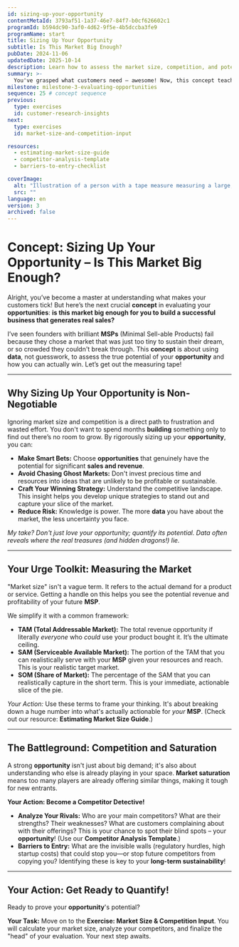 ```yaml
---
id: sizing-up-your-opportunity
contentMetaId: 3793af51-1a37-46e7-84f7-b0cf626602c1
programId: b594dc90-3af0-4d62-9f5e-4b5dccba3fe9
programName: start
title: Sizing Up Your Opportunity
subtitle: Is This Market Big Enough?
pubDate: 2024-11-06
updatedDate: 2025-10-14
description: Learn how to assess the market size, competition, and potential barriers to entry for your business opportunities.
summary: >-
  You've grasped what customers need – awesome! Now, this concept teaches you how to assess if an **opportunity** is truly big enough for *your* business. You’ll learn to evaluate market size (TAM/SAM/SOM), understand the competition, and spot barriers to entry, replacing hopeful guesses with **data**. It’s about ensuring your **MSP** has enough room to grow and capture **real sales**.
milestone: milestone-3-evaluating-opportunities
sequence: 25 # concept sequence
previous:
  type: exercises
  id: customer-research-insights
next:
  type: exercises
  id: market-size-and-competition-input

resources:
  - estimating-market-size-guide
  - competitor-analysis-template
  - barriers-to-entry-checklist

coverImage:
  alt: "Illustration of a person with a tape measure measuring a large, complex market, symbolizing market sizing and evaluation."
  src: ""
language: en
version: 3
archived: false
---
```


# Concept: Sizing Up Your Opportunity – Is This Market Big Enough?

Alright, you’ve become a master at understanding what makes your customers tick! But here’s the next crucial **concept** in evaluating your **opportunities**: **is this market big enough for you to build a successful business that generates real sales?**

I’ve seen founders with brilliant **MSPs** (Minimal Sell-able Products) fail because they chose a market that was just too tiny to sustain their dream, or so crowded they couldn't break through. This **concept** is about using **data**, not guesswork, to assess the true potential of your **opportunity** and how you can actually win. Let’s get out the measuring tape!

---

## Why Sizing Up Your Opportunity is Non-Negotiable

Ignoring market size and competition is a direct path to frustration and wasted effort. You don't want to spend months **building** something only to find out there’s no room to grow. By rigorously sizing up your **opportunity**, you can:

* **Make Smart Bets:** Choose **opportunities** that genuinely have the potential for significant **sales and revenue**.
* **Avoid Chasing Ghost Markets:** Don't invest precious time and resources into ideas that are unlikely to be profitable or sustainable.
* **Craft Your Winning Strategy:** Understand the competitive landscape. This insight helps you develop unique strategies to stand out and capture your slice of the market.
* **Reduce Risk:** Knowledge is power. The more **data** you have about the market, the less uncertainty you face.

*My take? Don't just love your opportunity; quantify its potential. Data often reveals where the real treasures (and hidden dragons!) lie.*

---

## Your Urge Toolkit: Measuring the Market

"Market size" isn't a vague term. It refers to the actual demand for a product or service. Getting a handle on this helps you see the potential revenue and profitability of your future **MSP**.

We simplify it with a common framework:

* **TAM (Total Addressable Market):** The total revenue opportunity if literally *everyone* who *could* use your product bought it. It’s the ultimate ceiling.
* **SAM (Serviceable Available Market):** The portion of the TAM that you can realistically serve with your **MSP** given your resources and reach. This is your realistic target market.
* **SOM (Share of Market):** The percentage of the SAM that you can realistically capture in the short term. This is your immediate, actionable slice of the pie.

*Your Action:* Use these terms to frame your thinking. It's about breaking down a huge number into what's actually actionable for *your* **MSP**. (Check out our resource: **Estimating Market Size Guide**.)

---

## The Battleground: Competition and Saturation

A strong **opportunity** isn't just about big demand; it's also about understanding who else is already playing in your space. **Market saturation** means too many players are already offering similar things, making it tough for new entrants.

**Your Action: Become a Competitor Detective!**

* **Analyze Your Rivals:** Who are your main competitors? What are their strengths? Their weaknesses? What are customers complaining about with their offerings? This is your chance to spot their blind spots – your **opportunity**! (Use our **Competitor Analysis Template**.)
* **Barriers to Entry:** What are the invisible walls (regulatory hurdles, high startup costs) that could stop you—or stop future competitors from copying you? Identifying these is key to your **long-term sustainability**!

---

## Your Action: Get Ready to Quantify!

Ready to prove your **opportunity**'s potential?

**Your Task:** Move on to the **Exercise: Market Size & Competition Input**. You will calculate your market size, analyze your competitors, and finalize the "head" of your evaluation. Your next step awaits.